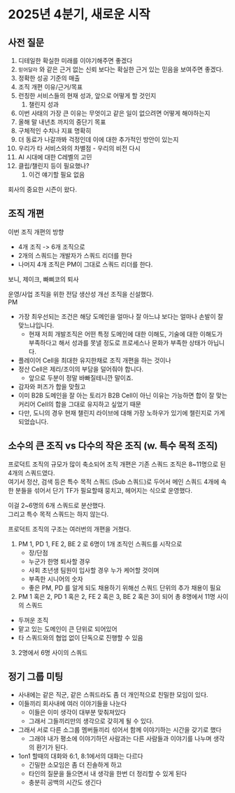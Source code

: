 # 2025년 4분기, 새로운 시작

## 사전 질문

1. 디테일한 확실한 미래를 이야기해주면 좋겠다
2. `믿어달라` 와 같은 근거 없는 신뢰 보다는 확실한 근거 있는 믿음을 보여주면 좋겠다.
3. 정확한 성공 기준의 매출
4. 조직 개편 이유/근거/목표
5. 런칭한 서비스들의 현재 성과, 앞으로 어떻게 할 것인지
   1. 챌린지 성과
6. 이번 사태의 가장 큰 이유는 무엇이고 같은 일이 없으려면 어떻게 해야하는지
7. 올해 말 내년초 까지의 중단기 목표
8. 구체적인 수치나 지표 명확히
9.  더 동료가 나갈까봐 걱정인데 이에 대한 추가적인 방안이 있는지
10. 우리가 타 서비스와의 차별점 - 우리의 비전 다시
11. AI 시대에 대한 C레벨의 고민
12. 클립/챌린지 등이 필요했나?
    1.  이건 얘기할 필요 없음

회사의 중요한 시즌이 왔다.  

## 조직 개편

이번 조직 개편의 방향

- 4개 조직 -> 6개 조직으로
- 2개의 스쿼드는 개발자가 스쿼드 리더를 한다
- 나머지 4개 조직은 PM이 그대로 스쿼드 리더를 한다.  


보니, 제이크, 빠삐코의 퇴사

운영/사업 조직을 위한 전담 생산성 개선 조직을 신설했다.  
PM

- 가장 최우선되는 조건은 해당 도메인을 얼마나 잘 아느냐 보다는 얼마나 손발이 잘 맞느냐입니다.  
  - 현재 저희 개발조직은 어떤 특정 도메인에 대한 이해도, 기술에 대한 이해도가 부족하다고 해서 성과를 못낼 정도로 프로세스나 문화가 부족한 상태가 아닙니다.
- 플레이어 Cell을 최대한 유지한채로 조직 개편을 하는 것이나
- 정산 Cell은 제리/조이의 부담을 덜어줘야 합니다.
  - 앞으로 두분이 정말 바빠질테니깐 말이죠.
- 감자와 퍼즈가 합을 맞췄고
- 이미 B2B 도메인을 잘 아는 토리가 B2B Cell이 아닌 이유는 가능하면 합이 잘 맞는 커리어 Cell의 합을 그대로 유지하고 싶었기 때문
- 다만, 도니의 경우 현재 챌린지 라이브에 대해 가장 노하우가 있기에 챌린지로 가게 되었습니다.



## 소수의 큰 조직 vs 다수의 작은 조직 (w. 특수 목적 조직)

프로덕트 조직의 규모가 많이 축소되어 조직 개편은 
기존 스쿼드 조직은 8~11명으로 된 4개의 스쿼드였다.  
여기서 정산, 검색 등은 특수 목적 스쿼드 (Sub 스쿼드)로 두어서 메인 스쿼드 4개에 속한 분들을 섞어서 단기 TF가 필요할때 뭉치고, 헤어지는 식으로 운영했다.  

이걸 2~6명의 6개 스쿼드로 분산했다.  
그리고 특수 목적 스쿼드는 하지 않는다.  

프로덕트 조직의 구조는 여러번의 개편을 거쳤다.  

1. PM 1, PD 1, FE 2, BE 2 로 6명이 1개 조직인 스쿼드를 시작으로
   - 장/단점
   - 누군가 한명 퇴사할 경우 
   - 사회 초년생 팀원이 입사할 경우 누가 케어할 것이며
   - 부족한 시니어의 숫자
   - 좋은 PM, PD 를 알게 되도 채용하기 위해선 스쿼드 단위의 추가 채용이 필요
2. PM 1 혹은 2, PD 1 혹은 2, FE 2 혹은 3, BE 2 혹은 3이 되어 총 8명에서 11명 사이의 스쿼드
  - 두꺼운 조직
  - 맡고 있는 도메인이 큰 단위로 되어있어
  - 타 스쿼드와의 협업 없이 단독으로 진행할 수 있음

3. 2명에서 6명 사이의 스쿼드

## 정기 그룹 미팅

- 사내에는 같은 직군, 같은 스쿼드라도 좀 더 개인적으로 친밀한 모임이 있다.
- 이들끼리 회사내에 여러 이야기들을 나눈다
  - 이들은 이미 생각이 대부분 맞춰져있다
  - 그래서 그들끼리만의 생각으로 갖히게 될 수 있다.
- 그래서 서로 다른 소그룹 멤버들끼리 섞어서 함께 이야기하는 시간을 갖기로 했다
  - 그래야 내가 평소에 이야기하던 사람과는 다른 사람들과 이야기를 나누며 생각의 환기가 된다.
- 1on1 할때의 대화와 6:1, 8:1에서의 대화는 다르다
  - 긴밀한 소모임은 좀 더 진솔하게 하고
  - 타인의 질문을 들으면서 내 생각을 한번 더 정리할 수 있게 된다
  - 충분히 공백의 시간도 생긴다
